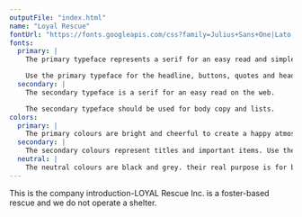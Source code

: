 ```yaml
---
outputFile: "index.html"
name: "Loyal Rescue"
fontUrl: "https://fonts.googleapis.com/css?family=Julius+Sans+One|Lato:300,400,400i,700"
fonts:
  primary: |
    The primary typeface represents a serif for an easy read and simple look.

    Use the primary typeface for the headline, buttons, quotes and headings.
  secondary: |
    The secondary typeface is a serif for an easy read on the web.

    The secondary typeface should be used for body copy and lists.
colors:
  primary: |
    The primary colours are bright and cheerful to create a happy atmosphere. Use them for headers, footers, and emphasis.
  secondary: |
    The secondary colours represent titles and important items. Use them for links and important items when they need to stand out.
  neutral: |
    The neutral colours are black and grey. their real purpose is for body copy and information.
---
```

This is the company introduction-LOYAL Rescue Inc. is a foster-based rescue and we do not operate a shelter.
